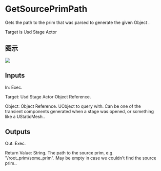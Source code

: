 # GetSourcePrimPath

Gets the path to the prim that was parsed to generate the given Object .

Target is Usd Stage Actor

## 图示

![]($-20221218-21210512.png)

## Inputs

In: Exec.

Target: Usd Stage Actor Object Reference.

Object: Object Reference. UObject to query with. Can be one of the transient components generated when a stage was opened, or something like a UStaticMesh..  

## Outputs

Out: Exec.

Return Value: String. The path to the source prim, e.g. "/root_prim/some_prim". May be empty in case we couldn't find the source prim..

